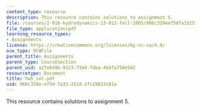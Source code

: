 ```yaml
---
content_type: resource
description: This resource contains solutions to assignment 5.
file: /courses/2-016-hydrodynamics-13-012-fall-2005/96bc328eef5d7a33251d2fc29833c81a_hw5_sol.pdf
file_type: application/pdf
learning_resource_types:
- Assignments
license: https://creativecommons.org/licenses/by-nc-sa/4.0/
ocw_type: OCWFile
parent_title: Assignments
parent_type: CourseSection
parent_uid: a27e649b-9323-7184-f4ba-4b4fa758e942
resourcetype: Document
title: hw5_sol.pdf
uid: 96bc328e-ef5d-7a33-251d-2fc29833c81a
---
```

This resource contains solutions to assignment 5.